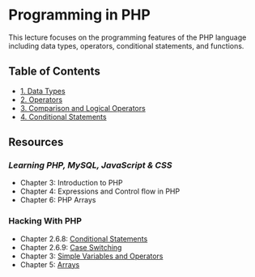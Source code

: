 # Programming in PHP
This lecture focuses on the programming features of the PHP language including data types, operators, conditional statements, and functions.

## Table of Contents
- [1. Data Types](1-DataTypes.md)
- [2. Operators](1-Operators.md)
- [3. Comparison and Logical Operators](3-Operators.md)
- [4. Conditional Statements](4-Conditionals.md)

## Resources
### *Learning PHP, MySQL, JavaScript & CSS*
- Chapter 3: Introduction to PHP
- Chapter 4: Expressions and Control flow in PHP
- Chapter 6: PHP Arrays

### Hacking With PHP
- Chapter 2.6.8: [Conditional Statements](http://www.hackingwithphp.com/2/6/8/conditional-statements)
- Chapter 2.6.9: [Case Switching](http://www.hackingwithphp.com/2/6/9/case-switching)
- Chapter 3: [Simple Variables and Operators](http://www.hackingwithphp.com/3/0/0/simple-variables-and-operators)
- Chapter 5: [Arrays](http://www.hackingwithphp.com/5/0/0/arrays)


